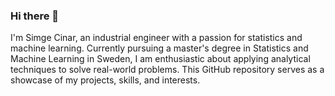 ### Hi there 👋

I'm Simge Cinar, an industrial engineer with a passion for statistics and machine learning. Currently pursuing a master's degree in Statistics and Machine Learning in Sweden, I am enthusiastic about applying analytical techniques to solve real-world problems. This GitHub repository serves as a showcase of my projects, skills, and interests.

<!--
**simgeecnr/simgeecnr** is a ✨ _special_ ✨ repository because its `README.md` (this file) appears on your GitHub profile.

Here are some ideas to get you started:

- 🔭 I’m currently working on ...
- 🌱 I’m currently learning ...
- 👯 I’m looking to collaborate on ...
- 🤔 I’m looking for help with ...
- 💬 Ask me about ...
- 📫 How to reach me: ...
- 😄 Pronouns: ...
- ⚡ Fun fact: ...
-->
